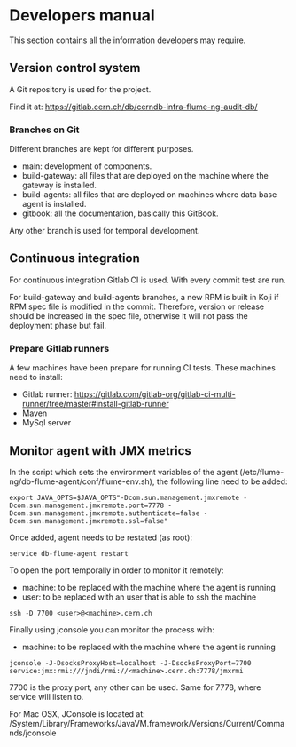 # Developers manual

This section contains all the information developers may require.

## Version control system

A Git repository is used for the project. 

Find it at: https://gitlab.cern.ch/db/cerndb-infra-flume-ng-audit-db/ 

### Branches on Git

Different branches are kept for different purposes.

* main: development of components.
* build-gateway: all files that are deployed on the machine where the gateway is installed.
* build-agents: all files that are deployed on machines where data base agent is installed. 
* gitbook: all the documentation, basically this GitBook. 

Any other branch is used for temporal development.

## Continuous integration

For continuous integration Gitlab CI is used. With every commit test are run.

For build-gateway and build-agents branches, a new RPM is built in Koji if RPM spec file is modified in the commit. Therefore, version or release should be increased in the spec file, otherwise it will not pass the deployment phase but fail.

### Prepare Gitlab runners

A few machines have been prepare for running CI tests. These machines need to install:

* Gitlab runner: https://gitlab.com/gitlab-org/gitlab-ci-multi-runner/tree/master#install-gitlab-runner
* Maven
* MySql server

## Monitor agent with JMX metrics

In the script which sets the environment variables of the agent (/etc/flume-ng/db-flume-agent/conf/flume-env.sh), the following line need to be added:

`
export JAVA_OPTS=$JAVA_OPTS"-Dcom.sun.management.jmxremote -Dcom.sun.management.jmxremote.port=7778 -Dcom.sun.management.jmxremote.authenticate=false -Dcom.sun.management.jmxremote.ssl=false"
`

Once added, agent needs to be restated (as root):

`
service db-flume-agent restart
`

To open the port temporally in order to monitor it remotely:

* machine: to be replaced with the machine where the agent is running
* user: to be replaced with an user that is able to ssh the machine

`
ssh -D 7700 <user>@<machine>.cern.ch
`

Finally using jconsole you can monitor the process with:

* machine: to be replaced with the machine where the agent is running
 
`
jconsole -J-DsocksProxyHost=localhost -J-DsocksProxyPort=7700 service:jmx:rmi:///jndi/rmi://<machine>.cern.ch:7778/jmxrmi
`

7700 is the proxy port, any other can be used. Same for 7778, where service will listen to.

For Mac OSX, JConsole is located at: /System/Library/Frameworks/JavaVM.framework/Versions/Current/Commands/jconsole




